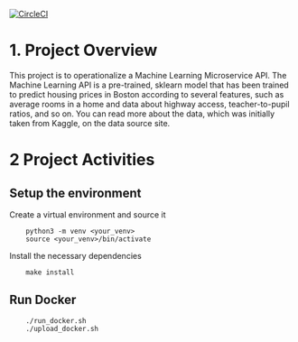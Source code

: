 [![CircleCI](https://circleci.com/gh/SamirduUd/Machine-Learningv3-.svg?style=svg)](https://circleci.com/gh/SamirduUd/Machine-Learningv3-)
# 1. Project Overview
This project is to operationalize a Machine Learning Microservice API. The Machine Learning API is a pre-trained, sklearn model that has been trained to predict housing prices in Boston according to several features, such as average rooms in a home and data about highway access, teacher-to-pupil ratios, and so on. You can read more about the data, which was initially taken from Kaggle, on the data source site.

# 2 Project Activities
## Setup the environment
Create a virtual environment and source it
```
	python3 -m venv <your_venv>
	source <your_venv>/bin/activate
```
Install the necessary dependencies
```
	make install 
```

## Run Docker
```
	./run_docker.sh
	./upload_docker.sh
```
